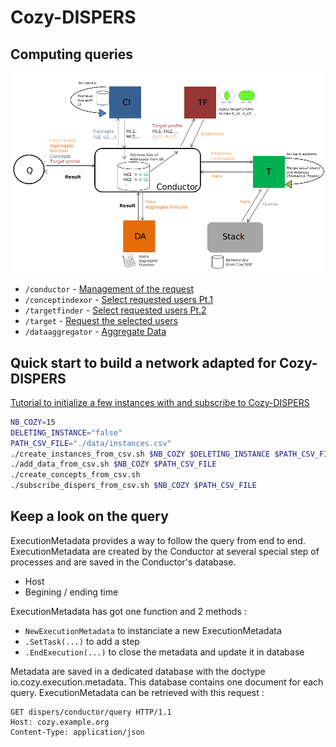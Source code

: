 
# Cozy-DISPERS

## Computing queries

![](pictures/cozy-dispers-extended-schema.png?raw=true)

- `/conductor` - [Management of the request](conductor.md)
- `/conceptindexor` - [Select requested users Pt.1](concept-indexor.md)
- `/targetfinder` - [Select requested users Pt.2](target-finder.md)
- `/target` - [Request the selected users](target.md)
- `/dataaggregator` - [Aggregate Data](data-aggregator.md)

## Quick start to build a network adapted for Cozy-DISPERS

[Tutorial to initialize a few instances with and subscribe to Cozy-DISPERS](quick-start.md)

```bash
NB_COZY=15
DELETING_INSTANCE="false"
PATH_CSV_FILE="./data/instances.csv"
./create_instances_from_csv.sh $NB_COZY $DELETING_INSTANCE $PATH_CSV_FILE
./add_data_from_csv.sh $NB_COZY $PATH_CSV_FILE
./create_concepts_from_csv.sh
./subscribe_dispers_from_csv.sh $NB_COZY $PATH_CSV_FILE
```

## Keep a look on the query

ExecutionMetadata provides a way to follow the query from end to end. ExecutionMetadata are created by the Conductor at several special step of processes and are saved in the Conductor's database.

- Host
- Begining / ending time

ExecutionMetadata has got one function and 2 methods :

- `NewExecutionMetadata` to instanciate a new ExecutionMetadata
- `.SetTask(...)` to add a step
- `.EndExecution(...)` to close the metadata and update it in database

Metadata are saved in a dedicated database with the doctype io.cozy.execution.metadata. This database contains one document for each query. ExecutionMetadata can be retrieved with this request :

```http
GET dispers/conductor/query HTTP/1.1
Host: cozy.example.org
Content-Type: application/json
```
